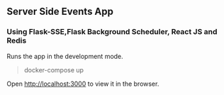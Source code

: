## Server Side Events App 
### Using Flask-SSE,Flask Background  Scheduler, React JS and Redis


Runs the app in the development mode.<br>
> docker-compose up

Open [http://localhost:3000](http://localhost:3000) to view it in the browser.

